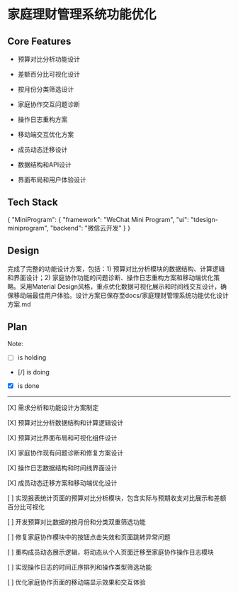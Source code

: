 # 家庭理财管理系统功能优化

## Core Features

- 预算对比分析功能设计

- 差额百分比可视化设计

- 按月份分类筛选设计

- 家庭协作交互问题诊断

- 操作日志重构方案

- 移动端交互优化方案

- 成员动态迁移设计

- 数据结构和API设计

- 界面布局和用户体验设计

## Tech Stack

{
  "MiniProgram": {
    "framework": "WeChat Mini Program",
    "ui": "tdesign-miniprogram",
    "backend": "微信云开发"
  }
}

## Design

完成了完整的功能设计方案，包括：1) 预算对比分析模块的数据结构、计算逻辑和界面设计；2) 家庭协作功能的问题诊断、操作日志重构方案和移动端优化策略。采用Material Design风格，重点优化数据可视化展示和时间线交互设计，确保移动端最佳用户体验。设计方案已保存至docs/家庭理财管理系统功能优化设计方案.md

## Plan

Note: 

- [ ] is holding
- [/] is doing
- [X] is done

---

[X] 需求分析和功能设计方案制定

[X] 预算对比分析数据结构和计算逻辑设计

[X] 预算对比界面布局和可视化组件设计

[X] 家庭协作现有问题诊断和修复方案设计

[X] 操作日志数据结构和时间线界面设计

[X] 成员动态迁移方案和移动端优化设计

[ ] 实现报表统计页面的预算对比分析模块，包含实际与预期收支对比展示和差额百分比可视化

[ ] 开发预算对比数据的按月份和分类双重筛选功能

[ ] 修复家庭协作模块中的按钮点击失效和页面跳转异常问题

[ ] 重构成员动态展示逻辑，将动态从个人页面迁移至家庭协作操作日志模块

[ ] 实现操作日志的时间正序排列和操作类型筛选功能

[ ] 优化家庭协作页面的移动端显示效果和交互体验
